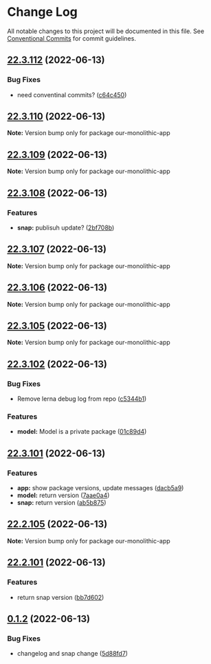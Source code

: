 # Change Log

All notable changes to this project will be documented in this file.
See [Conventional Commits](https://conventionalcommits.org) for commit guidelines.

## [22.3.112](https://github.com/jirihofman/lerna-poc/compare/v22.3.110...v22.3.112) (2022-06-13)


### Bug Fixes

* need conventinal commits? ([c64c450](https://github.com/jirihofman/lerna-poc/commit/c64c4504e42ed1e6c0fda256ce4489546a118cca))





## [22.3.110](https://github.com/jirihofman/lerna-poc/compare/v22.3.109...v22.3.110) (2022-06-13)

**Note:** Version bump only for package our-monolithic-app





## [22.3.109](https://github.com/jirihofman/lerna-poc/compare/v22.3.108...v22.3.109) (2022-06-13)

**Note:** Version bump only for package our-monolithic-app





## [22.3.108](https://github.com/jirihofman/lerna-poc/compare/v22.3.107...v22.3.108) (2022-06-13)


### Features

* **snap:** publisuh update? ([2bf708b](https://github.com/jirihofman/lerna-poc/commit/2bf708b67b98807d45f58e39b40ec803e942496f))





## [22.3.107](https://github.com/jirihofman/lerna-poc/compare/v22.3.106...v22.3.107) (2022-06-13)

**Note:** Version bump only for package our-monolithic-app





## [22.3.106](https://github.com/jirihofman/lerna-poc/compare/v22.3.105...v22.3.106) (2022-06-13)

**Note:** Version bump only for package our-monolithic-app





## [22.3.105](https://github.com/jirihofman/lerna-poc/compare/v22.3.104...v22.3.105) (2022-06-13)

**Note:** Version bump only for package our-monolithic-app





## [22.3.102](https://github.com/jirihofman/lerna-poc/compare/v22.3.101...v22.3.102) (2022-06-13)


### Bug Fixes

* Remove lerna debug log from repo ([c5344b1](https://github.com/jirihofman/lerna-poc/commit/c5344b1439a829dbb20df505145c7c3dbe27bd2f))


### Features

* **model:** Model is a private package ([01c89d4](https://github.com/jirihofman/lerna-poc/commit/01c89d450ab882c721aafebbdea8a53b0d709ab6))





## [22.3.101](https://github.com/jirihofman/lerna-poc/compare/v22.2.105...v22.3.101) (2022-06-13)


### Features

* **app:** show package versions, update messages ([dacb5a9](https://github.com/jirihofman/lerna-poc/commit/dacb5a9993a0cd425ed24630d316c6b39f0ab524))
* **model:** return version ([7aae0a4](https://github.com/jirihofman/lerna-poc/commit/7aae0a4d0ce5f0fd4f792d0d8fba2dcf4a6fffb7))
* **snap:** return version ([ab5b875](https://github.com/jirihofman/lerna-poc/commit/ab5b875ef62595031edc15ef6d7af35bac5b1a4f))





## [22.2.105](https://github.com/jirihofman/lerna-poc/compare/v22.2.104...v22.2.105) (2022-06-13)

**Note:** Version bump only for package our-monolithic-app





## [22.2.101](https://github.com/jirihofman/lerna-poc/compare/v0.1.2...v22.2.101) (2022-06-13)


### Features

* return snap version ([bb7d602](https://github.com/jirihofman/lerna-poc/commit/bb7d602a4d9ff0aa7cd6a585d2a426bab7baec98))





## [0.1.2](https://github.com/jirihofman/lerna-poc/compare/v0.1.1...v0.1.2) (2022-06-13)


### Bug Fixes

* changelog and snap change ([5d88fd7](https://github.com/jirihofman/lerna-poc/commit/5d88fd76fca0dea555e199755095a047096091d7))
